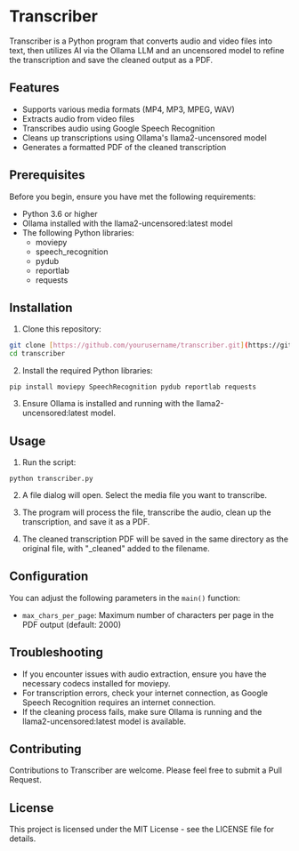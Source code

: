 # Transcriber
Transcriber is a Python program that converts audio and video files into text, then utilizes AI via the Ollama LLM and an uncensored model to refine the transcription and save the cleaned output as a PDF.

## Features

- Supports various media formats (MP4, MP3, MPEG, WAV)
- Extracts audio from video files
- Transcribes audio using Google Speech Recognition
- Cleans up transcriptions using Ollama's llama2-uncensored model
- Generates a formatted PDF of the cleaned transcription

## Prerequisites

Before you begin, ensure you have met the following requirements:

- Python 3.6 or higher
- Ollama installed with the llama2-uncensored:latest model
- The following Python libraries:
  - moviepy
  - speech_recognition
  - pydub
  - reportlab
  - requests

## Installation
  1. Clone this repository:
   ```bash
   git clone [https://github.com/yourusername/transcriber.git](https://github.com/yourusername/transcriber.git)
   cd transcriber
```

  2. Install the required Python libraries:
```
pip install moviepy SpeechRecognition pydub reportlab requests
```
3. Ensure Ollama is installed and running with the llama2-uncensored:latest model.

## Usage

1. Run the script:
```
python transcriber.py
```
2. A file dialog will open. Select the media file you want to transcribe.

3. The program will process the file, transcribe the audio, clean up the transcription, and save it as a PDF.

4. The cleaned transcription PDF will be saved in the same directory as the original file, with "_cleaned" added to the filename.

## Configuration

You can adjust the following parameters in the `main()` function:

- `max_chars_per_page`: Maximum number of characters per page in the PDF output (default: 2000)

## Troubleshooting

- If you encounter issues with audio extraction, ensure you have the necessary codecs installed for moviepy.
- For transcription errors, check your internet connection, as Google Speech Recognition requires an internet connection.
- If the cleaning process fails, make sure Ollama is running and the llama2-uncensored:latest model is available.

## Contributing

Contributions to Transcriber are welcome. Please feel free to submit a Pull Request.

## License

This project is licensed under the MIT License - see the LICENSE file for details.
